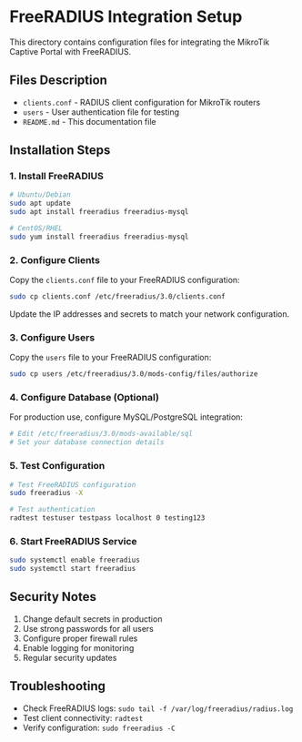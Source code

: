 # FreeRADIUS Integration Setup

This directory contains configuration files for integrating the MikroTik Captive Portal with FreeRADIUS.

## Files Description

- `clients.conf` - RADIUS client configuration for MikroTik routers
- `users` - User authentication file for testing
- `README.md` - This documentation file

## Installation Steps

### 1. Install FreeRADIUS

```bash
# Ubuntu/Debian
sudo apt update
sudo apt install freeradius freeradius-mysql

# CentOS/RHEL
sudo yum install freeradius freeradius-mysql
```

### 2. Configure Clients

Copy the `clients.conf` file to your FreeRADIUS configuration:

```bash
sudo cp clients.conf /etc/freeradius/3.0/clients.conf
```

Update the IP addresses and secrets to match your network configuration.

### 3. Configure Users

Copy the `users` file to your FreeRADIUS configuration:

```bash
sudo cp users /etc/freeradius/3.0/mods-config/files/authorize
```

### 4. Configure Database (Optional)

For production use, configure MySQL/PostgreSQL integration:

```bash
# Edit /etc/freeradius/3.0/mods-available/sql
# Set your database connection details
```

### 5. Test Configuration

```bash
# Test FreeRADIUS configuration
sudo freeradius -X

# Test authentication
radtest testuser testpass localhost 0 testing123
```

### 6. Start FreeRADIUS Service

```bash
sudo systemctl enable freeradius
sudo systemctl start freeradius
```

## Security Notes

1. Change default secrets in production
2. Use strong passwords for all users
3. Configure proper firewall rules
4. Enable logging for monitoring
5. Regular security updates

## Troubleshooting

- Check FreeRADIUS logs: `sudo tail -f /var/log/freeradius/radius.log`
- Test client connectivity: `radtest`
- Verify configuration: `sudo freeradius -C`

